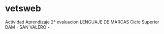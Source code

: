 # vetsweb
Actividad Aprendizaje 2ª evaluacion LENGUAJE DE MARCAS Ciclo Superior DAM - SAN VALERO - 
